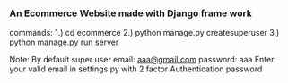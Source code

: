 ### An Ecommerce Website made with Django frame work 
commands:
1.) cd ecommerce
2.) python manage.py createsuperuser
3.) python manage.py run server

Note: 
By default super user 
email: aaa@gmail.com
password: aaa
Enter your valid email in settings.py with 2 factor Authentication password
